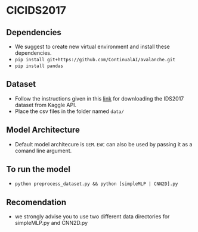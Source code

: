 # CICIDS2017

## Dependencies 
- We suggest to create new virtual environment and install these dependencies. 
- ```pip install git+https://github.com/ContinualAI/avalanche.git```
- ```pip install pandas```
## Dataset
- Follow the instructions given in this [link](https://github.com/Kaggle/kaggle-api#api-credentials) for downloading the IDS2017 dataset from Kaggle API.
- Place the csv files in the folder named `data/`

## Model Architecture
- Default model architecure is `GEM`. `EWC` can also be used by passing it as a comand line argument. 

## To run the model 
- ```python preprocess_dataset.py && python [simpleMLP | CNN2D].py```
## Recomendation
- we strongly advise you to use two different data directories for simpleMLP.py and CNN2D.py
